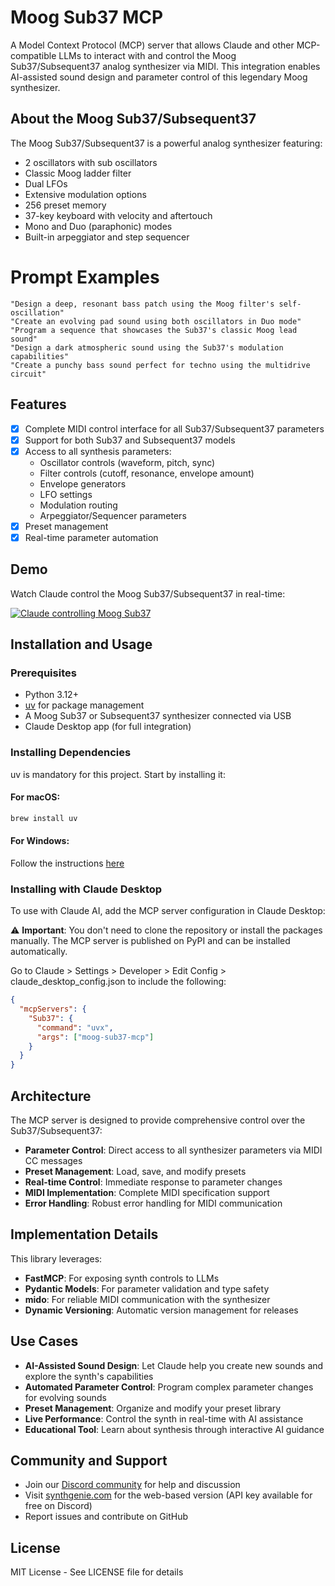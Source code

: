 # Moog Sub37 MCP

A Model Context Protocol (MCP) server that allows Claude and other MCP-compatible LLMs to interact with and control the Moog Sub37/Subsequent37 analog synthesizer via MIDI. This integration enables AI-assisted sound design and parameter control of this legendary Moog synthesizer.

## About the Moog Sub37/Subsequent37

The Moog Sub37/Subsequent37 is a powerful analog synthesizer featuring:

- 2 oscillators with sub oscillators
- Classic Moog ladder filter
- Dual LFOs
- Extensive modulation options
- 256 preset memory
- 37-key keyboard with velocity and aftertouch
- Mono and Duo (paraphonic) modes
- Built-in arpeggiator and step sequencer

# Prompt Examples

```
"Design a deep, resonant bass patch using the Moog filter's self-oscillation"
"Create an evolving pad sound using both oscillators in Duo mode"
"Program a sequence that showcases the Sub37's classic Moog lead sound"
"Design a dark atmospheric sound using the Sub37's modulation capabilities"
"Create a punchy bass sound perfect for techno using the multidrive circuit"
```

## Features

- [x] Complete MIDI control interface for all Sub37/Subsequent37 parameters
- [x] Support for both Sub37 and Subsequent37 models
- [x] Access to all synthesis parameters:
  - Oscillator controls (waveform, pitch, sync)
  - Filter controls (cutoff, resonance, envelope amount)
  - Envelope generators
  - LFO settings
  - Modulation routing
  - Arpeggiator/Sequencer parameters
- [x] Preset management
- [x] Real-time parameter automation

## Demo

Watch Claude control the Moog Sub37/Subsequent37 in real-time:

[![Claude controlling Moog Sub37](https://img.youtube.com/vi/EXf6lOTjla8/0.jpg)](https://www.youtube.com/watch?v=EXf6lOTjla8)

## Installation and Usage

### Prerequisites

- Python 3.12+
- [uv](https://github.com/astral-sh/uv) for package management
- A Moog Sub37 or Subsequent37 synthesizer connected via USB
- Claude Desktop app (for full integration)

### Installing Dependencies

uv is mandatory for this project. Start by installing it:

#### For macOS:

```bash
brew install uv
```

#### For Windows:

Follow the instructions [here](https://docs.astral.sh/uv/getting-started/installation/)

### Installing with Claude Desktop

To use with Claude AI, add the MCP server configuration in Claude Desktop:

⚠️ **Important**: You don't need to clone the repository or install the packages manually. The MCP server is published on PyPI and can be installed automatically.

Go to Claude > Settings > Developer > Edit Config > claude_desktop_config.json to include the following:

```json
{
  "mcpServers": {
    "Sub37": {
      "command": "uvx",
      "args": ["moog-sub37-mcp"]
    }
  }
}
```

## Architecture

The MCP server is designed to provide comprehensive control over the Sub37/Subsequent37:

- **Parameter Control**: Direct access to all synthesizer parameters via MIDI CC messages
- **Preset Management**: Load, save, and modify presets
- **Real-time Control**: Immediate response to parameter changes
- **MIDI Implementation**: Complete MIDI specification support
- **Error Handling**: Robust error handling for MIDI communication

## Implementation Details

This library leverages:

- **FastMCP**: For exposing synth controls to LLMs
- **Pydantic Models**: For parameter validation and type safety
- **mido**: For reliable MIDI communication with the synthesizer
- **Dynamic Versioning**: Automatic version management for releases

## Use Cases

- **AI-Assisted Sound Design**: Let Claude help you create new sounds and explore the synth's capabilities
- **Automated Parameter Control**: Program complex parameter changes for evolving sounds
- **Preset Management**: Organize and modify your preset library
- **Live Performance**: Control the synth in real-time with AI assistance
- **Educational Tool**: Learn about synthesis through interactive AI guidance

## Community and Support

- Join our [Discord community](https://discord.gg/ZFuSuegBMS) for help and discussion
- Visit [synthgenie.com](https://www.synthgenie.com/) for the web-based version (API key available for free on Discord)
- Report issues and contribute on GitHub

## License

MIT License - See LICENSE file for details
